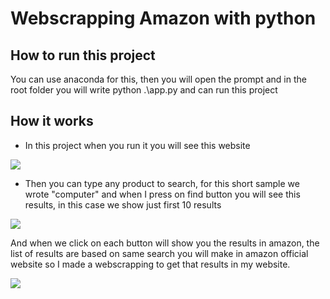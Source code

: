 # Webscrapping Amazon with python

## How to run this project
You can use anaconda for this, then you will open the prompt and in the root folder you will write python .\app.py and can run this project

## How it works
- In this project when you run it you will see this website


![](C:\Users\Admin\Desktop\webscrapping-python-master\images\initial_website.jpg)


- Then you can type any product to search, for this short sample we wrote "computer" and when I press on find button you will see this results, in this case we show just first 10 results


![](images/search.jpg)


And when we click on each button will show you the results in amazon, the list of results are based on same search you will make in amazon official website so I made a webscrapping to get that results in my website. 

![](images/results.jpg)
